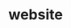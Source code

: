 # website

<!--

nodemon -e go,tmpl,css,js,svg -x "dotenv go run ./development/build.go"

proper use of context
add pub/sub topic with terraform
create service account + creds for function
upload function with terraform
css variables
add comments
add diagram

 -->

